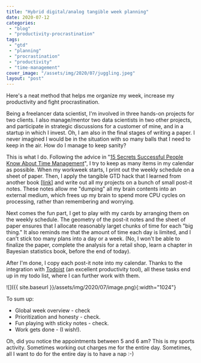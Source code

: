 ```yaml
---
title: "Hybrid digital/analog tangible week planning"
date: 2020-07-12
categories: 
 - "blog"
 - "productivity-procrastination"
tags: 
 - "gtd"
 - "planning"
 - "procrastination"
 - "productivity"
 - "time-management"
cover_image: "/assets/img/2020/07/juggling.jpeg"
layout: "post"
---
```


Here's a neat method that helps me organize my week, increase my productivity and fight procrastination. 

Being a freelancer data scientist, I'm involved in three hands-on projects for two clients. I also manage/mentor two data scientists in two other projects, and participate in strategic discussions for a customer of mine, and in a startup in which I invest. Oh, I am also in the final stages of writing a paper. I never imagined I would be in the situation with so many balls that I need to keep in the air. How do I manage to keep sanity? 

This is what I do. Following the advice in "[15 Secrets Successful People Know About Time Management](https://www.amazon.com/Secrets-Successful-People-Management-Straight-ebook/dp/B016FPTIZ6)", I try to keep as many items in my calendar as possible. When my workweek starts, I print out the weekly schedule on a sheet of paper. Then, I apply the tangible GTD hack that I learned from another book [[link](https://gorelik.net/2019/11/11/a-tangible-productivity-tool-and-a-book-review/)] and write out all my projects on a bunch of small post-it notes. These notes allow me "dumping" all my brain contents into an external medium, which frees up my brain to spend more CPU cycles on processing, rather than remembering and worrying. 

Next comes the fun part, I get to play with my cards by arranging them on the weekly schedule. The geometry of the post-it notes and the sheet of paper ensures that I allocate reasonably larget chunks of time for each "big thing." It also reminds me that the amount of time each day is limited, and I can't stick too many plans into a day or a week. (No, I won't be able to finalize the paper, complete the analysis for a retail shop, learn a chapter in Bayesian statistics book, before the end of today).

After I'm done, I copy each post-it note into my calendar. Thanks to the integration with [Todoist](https://doist.com/) (an excellent productivity tool), all these tasks end up in my todo list, where I can further work with them.

![]({{ site.baseurl }}/assets/img/2020/07/image.png){:width="1024"}

To sum up:

* Global week overview - check
* Prioritization and honesty - check.
* Fun playing with sticky notes - check.
* Work gets done - (I wish!).

Oh, did you notice the appointments between 5 and 6 am? This is my sports activity. Sometimes working out charges me for the entire day. Sometimes, all I want to do for the entire day is to have a nap :-)
